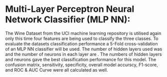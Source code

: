 # Multi-Layer Perceptron Neural Network Classifier (MLP NN):

The Wine Dataset from the UCI machine learning repository is utilised again only this time four features are being used to classify the three classes. To evaluate the datasets classification performance a 5-Fold cross-validation of an MLP NN classifier will be used. The number of hidden layers used was and the number of neurons in each layer are . The numbers of hidden layers and neurons gave the best classification performance for this model. The confusion matrix, sensitivity, specificity, overall model accurscy, F1-score, and ROC & AUC Curve were all calculated as well.
